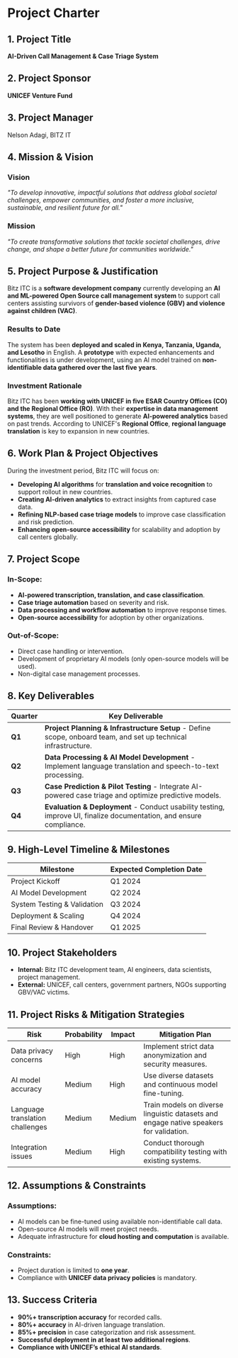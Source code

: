 # **Project Charter**

## **1. Project Title**  
**AI-Driven Call Management & Case Triage System**  

## **2. Project Sponsor**  
**UNICEF Venture Fund**  

## **3. Project Manager**  
Nelson Adagi, BITZ IT   

## **4. Mission & Vision**  

### **Vision**  
*"To develop innovative, impactful solutions that address global societal challenges, empower communities, and foster a more inclusive, sustainable, and resilient future for all."*  

### **Mission**  
*"To create transformative solutions that tackle societal challenges, drive change, and shape a better future for communities worldwide."*  

## **5. Project Purpose & Justification**  
Bitz ITC is a **software development company** currently developing an **AI and ML-powered Open Source call management system** to support call centers assisting survivors of **gender-based violence (GBV) and violence against children (VAC)**.  

### **Results to Date**  
The system has been **deployed and scaled in Kenya, Tanzania, Uganda, and Lesotho** in English. A **prototype** with expected enhancements and functionalities is under development, using an AI model trained on **non-identifiable data gathered over the last five years**.  

### **Investment Rationale**  
Bitz ITC has been **working with UNICEF in five ESAR Country Offices (CO) and the Regional Office (RO)**. With their **expertise in data management systems**, they are well positioned to generate **AI-powered analytics** based on past trends. According to UNICEF's **Regional Office**, **regional language translation** is key to expansion in new countries.  

## **6. Work Plan & Project Objectives**  
During the investment period, Bitz ITC will focus on:  
- **Developing AI algorithms** for **translation and voice recognition** to support rollout in new countries.  
- **Creating AI-driven analytics** to extract insights from captured case data.  
- **Refining NLP-based case triage models** to improve case classification and risk prediction.  
- **Enhancing open-source accessibility** for scalability and adoption by call centers globally.  

## **7. Project Scope**  
### **In-Scope:**  
- **AI-powered transcription, translation, and case classification**.  
- **Case triage automation** based on severity and risk.  
- **Data processing and workflow automation** to improve response times.  
- **Open-source accessibility** for adoption by other organizations.  

### **Out-of-Scope:**  
- Direct case handling or intervention.  
- Development of proprietary AI models (only open-source models will be used).  
- Non-digital case management processes.  

## **8. Key Deliverables**  
| Quarter | Key Deliverable |  
|---------|----------------|  
| **Q1**  | **Project Planning & Infrastructure Setup** - Define scope, onboard team, and set up technical infrastructure. |  
| **Q2**  | **Data Processing & AI Model Development** - Implement language translation and speech-to-text processing. |  
| **Q3**  | **Case Prediction & Pilot Testing** - Integrate AI-powered case triage and optimize predictive models. |  
| **Q4**  | **Evaluation & Deployment** - Conduct usability testing, improve UI, finalize documentation, and ensure compliance. |  

## **9. High-Level Timeline & Milestones**  
| Milestone | Expected Completion Date |  
|-----------|--------------------------|  
| Project Kickoff | Q1 2024 |  
| AI Model Development | Q2 2024 |  
| System Testing & Validation | Q3 2024 |  
| Deployment & Scaling | Q4 2024 |  
| Final Review & Handover | Q1 2025 |  

## **10. Project Stakeholders**  
- **Internal:** Bitz ITC development team, AI engineers, data scientists, project management.  
- **External:** UNICEF, call centers, government partners, NGOs supporting GBV/VAC victims.  

## **11. Project Risks & Mitigation Strategies**  
| Risk | Probability | Impact | Mitigation Plan |  
|------|------------|--------|-----------------|  
| Data privacy concerns | High | High | Implement strict data anonymization and security measures. |  
| AI model accuracy | Medium | High | Use diverse datasets and continuous model fine-tuning. |  
| Language translation challenges | Medium | Medium | Train models on diverse linguistic datasets and engage native speakers for validation. |  
| Integration issues | Medium | High | Conduct thorough compatibility testing with existing systems. |  

## **12. Assumptions & Constraints**  
### **Assumptions:**  
- AI models can be fine-tuned using available non-identifiable call data.  
- Open-source AI models will meet project needs.  
- Adequate infrastructure for **cloud hosting and computation** is available.  

### **Constraints:**  
- Project duration is limited to **one year**.  
- Compliance with **UNICEF data privacy policies** is mandatory.  
 

## **13. Success Criteria**  
- **90%+ transcription accuracy** for recorded calls.  
- **80%+ accuracy** in AI-driven language translation.  
- **85%+ precision** in case categorization and risk assessment.  
- **Successful deployment in at least two additional regions**.  
- **Compliance with UNICEF’s ethical AI standards**.  
